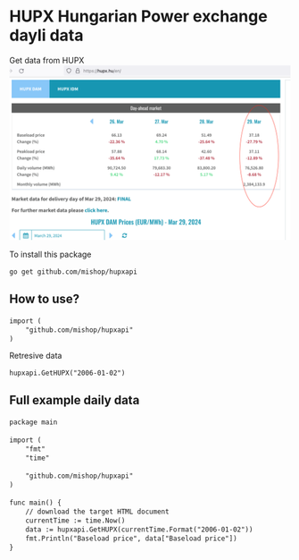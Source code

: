 # HUPX Hungarian Power exchange dayli data
Get data from HUPX 
![Data](hupxdata.png)

To install this package
```
go get github.com/mishop/hupxapi 
```

## How to use?
```
import (
	"github.com/mishop/hupxapi"
)
```

Retresive data
```
hupxapi.GetHUPX("2006-01-02")
```

## Full example daily data
```
package main

import (
	"fmt"
	"time"

	"github.com/mishop/hupxapi"
)

func main() {
	// download the target HTML document
	currentTime := time.Now()
	data := hupxapi.GetHUPX(currentTime.Format("2006-01-02"))
	fmt.Println("Baseload price", data["Baseload price"])
}
```